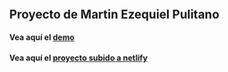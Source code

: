 ## Proyecto de Martin Ezequiel Pulitano


#### Vea aquí el [demo](https://martinpuli.github.io/Primer-respositorio/) 

#### Vea aquí el [proyecto subido a netlify](https://maxpliburguers.netlify.app/index.html)

